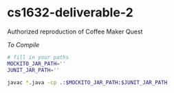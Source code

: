 # cs1632-deliverable-2
Authorized reproduction of Coffee Maker Quest

_To Compile_


```bash
# fill in your paths
MOCKITO_JAR_PATH=''
JUNIT_JAR_PATH=''

javac *.java -cp .:$MOCKITO_JAR_PATH:$JUNIT_JAR_PATH
```
